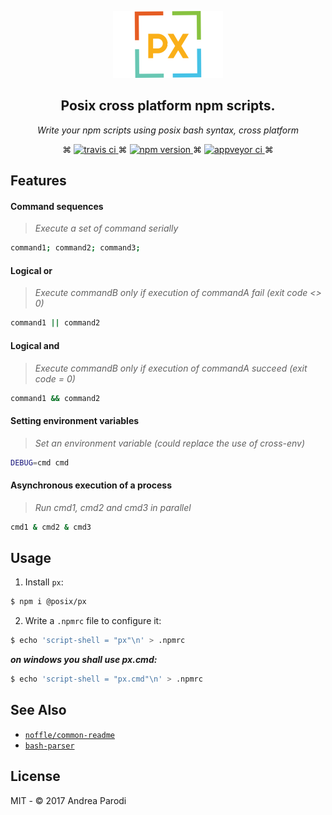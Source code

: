 <p align="center">
  <img alt="px banner" src="https://raw.githubusercontent.com/parro-it/px/master/images/logo.png">
</p>

<h2 align="center">Posix cross platform npm scripts.</h2>

<p align="center">
  <em>
  Write your npm scripts using posix bash syntax, cross platform
  </em>
</p>

<p align="center">
  ⌘
  <a href="http://travis-ci.org/parro-it/px">
    <img alt="travis ci" src="https://img.shields.io/travis/parro-it/px/master.svg?style=plastic">
  </a>
  ⌘
  <a href="https://npmjs.org/package/@posix/px">
    <img alt="npm version" src="https://img.shields.io/npm/v/@posix/px.svg?style=plastic">
  </a>
  ⌘
  <a href="https://ci.appveyor.com/project/parro-it/px">
    <img alt="appveyor ci" src="https://ci.appveyor.com/api/projects/status/ajja4gd5j5u221v9/branch/master?svg=true">
  </a>
  ⌘
</p>

## Features

#### Command sequences

> _Execute a set of command serially_

```bash
command1; command2; command3;
```

#### Logical or

> _Execute commandB only if execution of commandA fail (exit code <> 0)_

```bash
command1 || command2
```

#### Logical and

> _Execute commandB only if execution of commandA succeed (exit code = 0)_

```bash
command1 && command2
```

#### Setting environment variables

> _Set an environment variable (could replace the use of cross-env)_

```bash
DEBUG=cmd cmd
```

#### Asynchronous execution of a process

> _Run cmd1, cmd2 and cmd3 in parallel_

```bash
cmd1 & cmd2 & cmd3
```

## Usage

1. Install `px`:

```bash
$ npm i @posix/px
```

2. Write a `.npmrc` file to configure it:

```bash
$ echo 'script-shell = "px"\n' > .npmrc
```

**_on windows you shall use px.cmd:_**

```bash
$ echo 'script-shell = "px.cmd"\n' > .npmrc
```

## See Also

* [`noffle/common-readme`](https://github.com/noffle/common-readme)
* [`bash-parser`](https://github.com/vorpaljs/bash-parser)

## License

MIT - © 2017 Andrea Parodi
